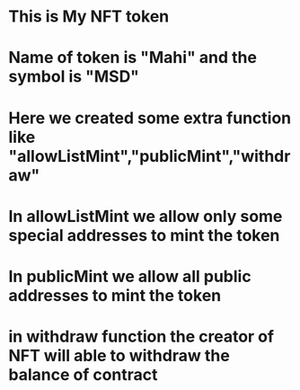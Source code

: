 # This is My NFT token 
# Name of token is "Mahi" and the symbol is "MSD"
# Here we created some extra function like "allowListMint","publicMint","withdraw"
# In allowListMint we allow only some special addresses to mint the token
# In publicMint we allow all public addresses to mint the token
# in withdraw function the creator of NFT will able to withdraw the balance of contract
